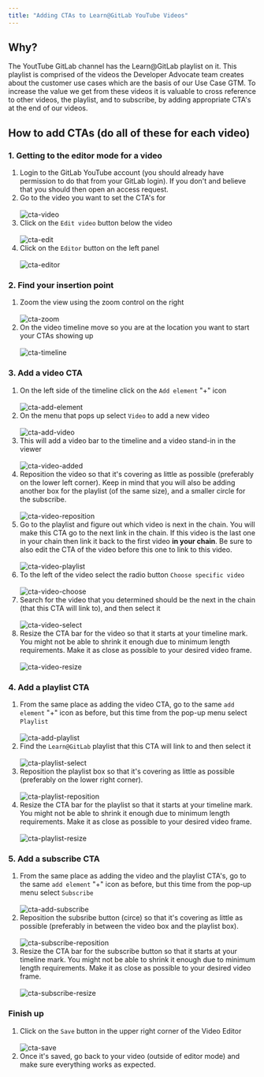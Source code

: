 ```yaml
---
title: "Adding CTAs to Learn@GitLab YouTube Videos"
---
```





## Why?

The YoutTube GitLab channel has the Learn@GitLab playlist on it. This playlist is comprised of the videos the Developer Advocate team creates about the customer use cases which are the basis of our Use Case GTM. To increase the value we get from these videos it is valuable to cross reference to other videos, the playlist, and to subscribe, by adding appropriate CTA's at the end of our videos.

## How to add CTAs (do all of these for each video)

### 1. Getting to the editor mode for a video

1. Login to the GitLab YouTube account (you should already have permission to do that from your GitLab login). If you don't and believe that you should then open an access request.
1. Go to the video you want to set the CTA's for <br><br>
    ![cta-video](/images/handbook/marketing/developer-relations/technical-marketing/cta/video.png)
1. Click on the `Edit video` button below the video <br><br>
    ![cta-edit](/images/handbook/marketing/developer-relations/technical-marketing/cta/edit.png)
1. Click on the `Editor` button on the left panel <br><br>
    ![cta-editor](/images/handbook/marketing/developer-relations/technical-marketing/cta/editor.png)

### 2. Find your insertion point

1. Zoom the view using the zoom control on the right <br><br>
    ![cta-zoom](/images/handbook/marketing/developer-relations/technical-marketing/cta/zoom.png)
1. On the video timeline move so you are at the location you want to start your CTAs showing up <br><br>
    ![cta-timeline](/images/handbook/marketing/developer-relations/technical-marketing/cta/timeline.png)

### 3. Add a video CTA

1. On the left side of the timeline click on the `Add element` "+" icon <br><br>
    ![cta-add-element](/images/handbook/marketing/developer-relations/technical-marketing/cta/add-element.png)
1. On the menu that pops up select `Video` to add a new video<br><br>
    ![cta-add-video](/images/handbook/marketing/developer-relations/technical-marketing/cta/add-video.png)
1. This will add a video bar to the timeline and a video stand-in in the viewer<br><br>
    ![cta-video-added](/images/handbook/marketing/developer-relations/technical-marketing/cta/video-added.png)
1. Reposition the video so that it's covering as little as possible (preferably on the lower left corner). Keep in mind that you will also be adding another box for the playlist (of the same size), and a smaller circle for the subscribe. <br><br>
    ![cta-video-reposition](/images/handbook/marketing/developer-relations/technical-marketing/cta/video-reposition.png)
1. Go to the playlist and figure out which video is next in the chain. You will make this CTA go to the next link in the chain. If this video is the last one in your chain then link it back to the first video **in your chain**. Be sure to also edit the CTA of the video before this one to link to this video. <br><br>
    ![cta-video-playlist](/images/handbook/marketing/developer-relations/technical-marketing/cta/video-playlist.png)
1. To the left of the video select the radio button `Choose specific video`<br><br>
    ![cta-video-choose](/images/handbook/marketing/developer-relations/technical-marketing/cta/video-choose.png)
1. Search for the video that you determined should be the next in the chain (that this CTA will link to), and then select it <br><br>
    ![cta-video-select](/images/handbook/marketing/developer-relations/technical-marketing/cta/video-select.png)
1. Resize the CTA bar for the video so that it starts at your timeline mark. You might not be able to shrink it enough due to minimum length requirements. Make it as close as possible to your desired video frame. <br><br>
    ![cta-video-resize](/images/handbook/marketing/developer-relations/technical-marketing/cta/video-resize.png)

### 4. Add a playlist CTA

1. From the same place as adding the video CTA, go to the same `add element` "+" icon as before, but this time from the pop-up menu select `Playlist` <br><br>
    ![cta-add-playlist](/images/handbook/marketing/developer-relations/technical-marketing/cta/add-playlist.png)
1. Find the `Learn@GitLab` playlist that this CTA will link to and then select it <br><br>
    ![cta-playlist-select](/images/handbook/marketing/developer-relations/technical-marketing/cta/playlist-select.png)
1. Reposition the playlist box so that it's covering as little as possible (preferably on the lower right corner). <br><br>
    ![cta-playlist-reposition](/images/handbook/marketing/developer-relations/technical-marketing/cta/playlist-reposition.png)
1. Resize the CTA bar for the playlist so that it starts at your timeline mark. You might not be able to shrink it enough due to minimum length requirements. Make it as close as possible to your desired video frame. <br><br>
    ![cta-playlist-resize](/images/handbook/marketing/developer-relations/technical-marketing/cta/playlist-resize.png)

### 5. Add a subscribe CTA

1. From the same place as adding the video and the playlist CTA's, go to the same `add element` "+" icon as before, but this time from the pop-up menu select `Subscribe` <br><br>
    ![cta-add-subscribe](/images/handbook/marketing/developer-relations/technical-marketing/cta/add-subscribe.png)
1. Reposition the subsribe button (circe) so that it's covering as little as possible (preferably in between the video box and the playlist box). <br><br>
    ![cta-subscribe-reposition](/images/handbook/marketing/developer-relations/technical-marketing/cta/subscribe-reposition.png)
1. Resize the CTA bar for the subscribe button so that it starts at your timeline mark. You might not be able to shrink it enough due to minimum length requirements. Make it as close as possible to your desired video frame. <br><br>
    ![cta-subscribe-resize](/images/handbook/marketing/developer-relations/technical-marketing/cta/subscribe-resize.png)

### Finish up

1. Click on the `Save` button in the upper right corner of the Video Editor <br><br>
    ![cta-save](/images/handbook/marketing/developer-relations/technical-marketing/cta/save.png)
1. Once it's saved, go back to your video (outside of editor mode) and make sure everything works as expected.
